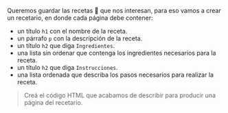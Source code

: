 Queremos guardar las recetas :bowl_with_spoon: que nos interesan, para eso vamos a crear un recetario, en donde cada página debe contener:

* un título `h1` con el nombre de la receta.
* un párrafo `p` con la descripción de la receta.
* un título `h2` que diga `Ingredientes`.
* una lista sin ordenar que contenga los ingredientes necesarios para la receta.
* un título `h2` que diga `Instrucciones`.
* una lista ordenada que describa los pasos necesarios para realizar la receta.

> Creá el código HTML que acabamos de describir para producir una página del recetario.
